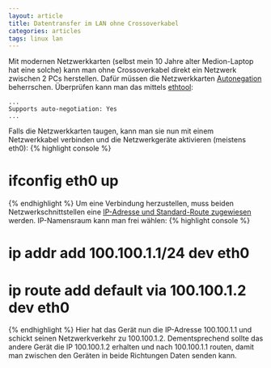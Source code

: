 ```yaml
---
layout: article
title: Datentransfer im LAN ohne Crossoverkabel
categories: articles
tags: linux lan
---
```

Mit modernen Netzwerkkarten (selbst mein 10 Jahre alter Medion-Laptop hat eine solche) kann man ohne Crossoverkabel direkt ein Netzwerk zwischen 2 PCs herstellen. Dafür müssen die Netzwerkkarten [Autonegation][1] beherrschen.
Überprüfen kann man das mittels [ethtool][2]:

    ...
    Supports auto-negotiation: Yes
    ...

Falls die Netzwerkkarten taugen, kann man sie nun mit einem Netzwerkkabel verbinden und die Netzwerkgeräte aktivieren (meistens eth0):
{% highlight console %}
# ifconfig eth0 up
{% endhighlight %}
Um eine Verbindung herzustellen, muss beiden Netzwerkschnittstellen eine [IP-Adresse und Standard-Route zugewiesen][3] werden. IP-Namensraum kann man frei wählen:
{% highlight console %}
# ip addr add 100.100.1.1/24 dev eth0
# ip route add default via 100.100.1.2 dev eth0
{% endhighlight %}
Hier hat das Gerät nun die IP-Adresse 100.100.1.1 und schickt seinen Netzwerkverkehr zu 100.100.1.2. Dementsprechend sollte das andere Gerät die IP 100.100.1.2 erhalten und nach 100.100.1.1 routen, damit man zwischen den Geräten in beide Richtungen Daten senden kann.

[1]: https://de.wikipedia.org/wiki/Autonegotiation
[2]: https://en.wikipedia.org/wiki/Ethtool
[3]: https://wiki.archlinux.org/index.php/Network#Manual_assignment
